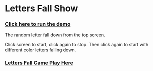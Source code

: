 # Letters Fall Show

### [Click here to run the demo](https://gdayrui.github.io/LettersFallShow/)
The random letter fall down from the top screen.

Click screen to start, click again to stop. Then click again to start with different color letters falling down.



### [Letters Fall Game Play Here](https://gdayrui.github.io/LettersFallGame/)
